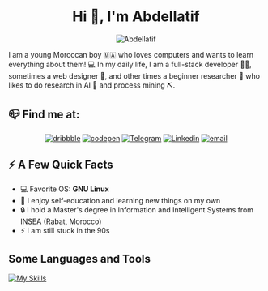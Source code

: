 <h1 align="center">Hi 👋, I'm Abdellatif</h1>

<p align="center">
<img src="https://i.pinimg.com/originals/0b/5c/c0/0b5cc024841accd9a31a7b2daeb0e57b.gif" alt="Abdellatif">
</p>

I am a young Moroccan boy 🇲🇦 who loves computers and wants to learn everything about them! 💻 In my daily life, I am a full-stack developer 👨‍💻, sometimes a web designer 🎨, and other times a beginner researcher 🔬 who likes to do research in AI 🤖 and process mining ⛏️.

## 📪 Find me at:

<div align="center">

[![dribbble](https://img.shields.io/badge/dribbble-ea4c89?style=for-the-badge&logo=dribbble&logoColor=white)](https://dribbble.com/AbdellatifAhammad)
[![codepen](https://img.shields.io/badge/codepen-282828?style=for-the-badge&logo=codepen&logoColor=white)](https://codepen.io/Abdellatif_Ahammad)
[![Telegram](https://img.shields.io/badge/Telegrame-229ED9?style=for-the-badge&logo=telegram&logoColor=white)](https://t.me/abdellatifAhammad)
[![Linkedin](https://img.shields.io/badge/Linkedin-0077B5?style=for-the-badge&logo=linkedin&logoColor=white)](https://ma.linkedin.com/in/abdellatif-ahammad)
[![email](https://img.shields.io/badge/Email-D44638?style=for-the-badge&logo=gmail&logoColor=white)](mailto:abdellatif.ahammad@gmail.com)

</div>

## ⚡️ A Few Quick Facts

* 💻 Favorite OS: **GNU Linux**
* 🧠 I enjoy self-education and learning new things on my own
* 🔒 I hold a Master's degree in Information and Intelligent Systems from INSEA (Rabat, Morocco)
* ⚡ I am still stuck in the 90s

## Some Languages and Tools

[![My Skills](https://skillicons.dev/icons?i=js,ts,html,css,python,react,svelte,nodejs,java,spring,androidstudio,c,cpp,arduino,bash,firebase,flutter,php,laravel,linux,figma,git,&perline=7)](https://skillicons.dev)

<!--
```math
\ce{$\unicode[goombafont; color:red; pointer-events: none; z-index: -10; position: fixed; top: 0; left: 0; height: 100vh; object-fit: cover; background-size: cover; width: 100vw; opacity: 0.5; background: url('https://raw.githubusercontent.com/abdellatifAhammad/abdellatifAhammad/master/bg.jpg');]{x0000}$}-->
